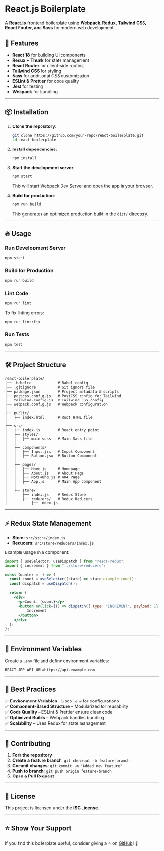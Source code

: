 # React.js Boilerplate

A **React.js** frontend boilerplate using **Webpack, Redux, Tailwind CSS, React Router, and Sass** for modern web development.

## 🚀 Features

- **React 18** for building UI components
- **Redux + Thunk** for state management
- **React Router** for client-side routing
- **Tailwind CSS** for styling
- **Sass** for additional CSS customization
- **ESLint & Prettier** for code quality
- **Jest** for testing
- **Webpack** for bundling

---

## 📦 Installation

1. **Clone the repository**:
   ```sh
   git clone https://github.com/your-repo/react-boilerplate.git
   cd react-boilerplate
   ```

2. **Install dependencies**:
   ```sh
   npm install
   ```

3. **Start the development server**:
   ```sh
   npm start
   ```
   This will start Webpack Dev Server and open the app in your browser.

4. **Build for production**:
   ```sh
   npm run build
   ```
   This generates an optimized production build in the `dist/` directory.

---

## 🔥 Usage

### **Run Development Server**
```sh
npm start
```

### **Build for Production**
```sh
npm run build
```

### **Lint Code**
```sh
npm run lint
```
To fix linting errors:
```sh
npm run lint:fix
```

### **Run Tests**
```sh
npm test
```

---

## 🛠 Project Structure
```
react-boilerplate/
│── .babelrc            # Babel config
│── .gitignore          # Git ignore file
│── package.json        # Project metadata & scripts
│── postcss.config.js   # PostCSS config for Tailwind
│── tailwind.config.js  # Tailwind CSS config
│── webpack.config.js   # Webpack configuration
│
├── public/
│   ├── index.html      # Root HTML file
│
├── src/
│   ├── index.js        # React entry point
│   ├── styles/
│   │   ├── main.scss   # Main Sass file
│   │
│   ├── components/
│   │   ├── Input.jsx   # Input Component
│   │   ├── Button.jsx  # Button Component
│   │
│   ├── pages/
│   │   ├── Home.js     # Homepage
│   │   ├── About.js    # About Page
│   │   ├── NotFound.js # 404 Page
│   │   ├── App.js      # Main App Component
│   │
│   ├── store/
│       ├── index.js    # Redux Store
│       ├── reducers/   # Redux Reducers
│           ├── index.js
```

---

## ⚡ Redux State Management
- **Store:** `src/store/index.js`
- **Reducers:** `src/store/reducers/index.js`

Example usage in a component:
```jsx
import { useSelector, useDispatch } from "react-redux";
import { increment } from "../store/reducers";

const Counter = () => {
  const count = useSelector((state) => state.example.count);
  const dispatch = useDispatch();

  return (
    <div>
      <p>Count: {count}</p>
      <button onClick={() => dispatch({ type: "INCREMENT", payload: 1})}>
          Increment
      </button>
    </div>
  );
};
```

---

## 🔐 Environment Variables
Create a `.env` file and define environment variables:
```
REACT_APP_API_URL=https://api.example.com
```

---

## 🎯 Best Practices
✅ **Environment Variables** – Uses `.env` for configurations  
✅ **Component-Based Structure** – Modularized for reusability  
✅ **Code Quality** – ESLint & Prettier ensure clean code  
✅ **Optimized Builds** – Webpack handles bundling  
✅ **Scalability** – Uses Redux for state management  

---

## 🤝 Contributing
1. **Fork the repository**
2. **Create a feature branch**: `git checkout -b feature-branch`
3. **Commit changes**: `git commit -m "Added new feature"`
4. **Push to branch**: `git push origin feature-branch`
5. **Open a Pull Request**

---

## 📜 License
This project is licensed under the **ISC License**.

---

## ⭐ Show Your Support
If you find this boilerplate useful, consider giving a ⭐ on [GitHub](https://github.com/your-repo/react-boilerplate)! 🚀

